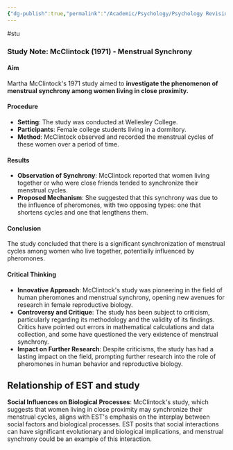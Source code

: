 ```yaml
---
{"dg-publish":true,"permalink":"/Academic/Psychology/Psychology Revision/Study/McClintock (1971)/"}
---
```


#stu 
### Study Note: McClintock (1971) - Menstrual Synchrony

#### Aim

Martha McClintock's 1971 study aimed to **investigate the phenomenon of menstrual synchrony among women living in close proximity.**

#### Procedure

- **Setting**: The study was conducted at Wellesley College.
- **Participants**: Female college students living in a dormitory.
- **Method**: McClintock observed and recorded the menstrual cycles of these women over a period of time.

#### Results

- **Observation of Synchrony**: McClintock reported that women living together or who were close friends tended to synchronize their menstrual cycles.
- **Proposed Mechanism**: She suggested that this synchrony was due to the influence of pheromones, with two opposing types: one that shortens cycles and one that lengthens them.

#### Conclusion

The study concluded that there is a significant synchronization of menstrual cycles among women who live together, potentially influenced by pheromones.

#### Critical Thinking

- **Innovative Approach**: McClintock's study was pioneering in the field of human pheromones and menstrual synchrony, opening new avenues for research in female reproductive biology.
- **Controversy and Critique**: The study has been subject to criticism, particularly regarding its methodology and the validity of its findings. Critics have pointed out errors in mathematical calculations and data collection, and some have questioned the very existence of menstrual synchrony.
- **Impact on Further Research**: Despite criticisms, the study has had a lasting impact on the field, prompting further research into the role of pheromones in human behavior and reproductive biology.

## Relationship of EST and study
**Social Influences on Biological Processes**: McClintock's study, which suggests that women living in close proximity may synchronize their menstrual cycles, aligns with EST's emphasis on the interplay between social factors and biological processes. EST posits that social interactions can have significant evolutionary and biological implications, and menstrual synchrony could be an example of this interaction.